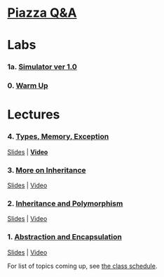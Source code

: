 # [Piazza Q&A](https://piazza.com/class/jcaaskvbs754wh)

# Labs

### 1a. [**Simulator ver 1.0**](lab01a.md)

### 0. [Warm Up](lab00.md)

# Lectures

### 4. [Types, Memory, Exception](lec04.md) 
[Slides](https://www.comp.nus.edu.sg/~cs2030/1718-s2/cs2030-lec04.pdf) | [**Video**](https://vimeo.com/254977762)


### 3. [More on Inheritance](lec03.md) 
[Slides](https://www.comp.nus.edu.sg/~cs2030/1718-s2/cs2030-lec03.pdf) | [Video](https://vimeo.com/253957708)

### 2. [Inheritance and Polymorphism](lec02.md) 
[Slides](https://www.comp.nus.edu.sg/~cs2030/1718-s2/cs2030-lec02.pdf) | [Video](https://vimeo.com/252845876)

### 1. [Abstraction and Encapsulation](lec01.md) 
[Slides](https://www.comp.nus.edu.sg/~cs2030/1718-s2/cs2030-lec01.pdf) | [Video](https://vimeo.com/251766531)

For list of topics coming up, see [the class schedule](schedule.md).
